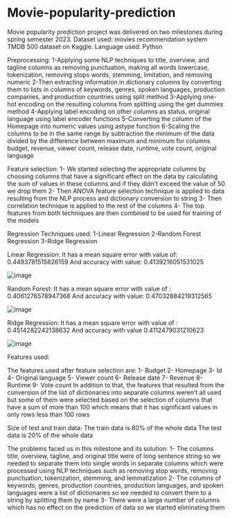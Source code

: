 # Movie-popularity-prediction
Movie popularity prediction project was delivered on two milestones during spring semester 2023. Dataset used: movies  recommendation system TMDB 500 dataset on Kaggle. Language used: Python

Preprocessing:
1-Applying some NLP techniques to title, overview, and tagline columns as removing punctuation, making all words lowercase, tokenization, removing stops words, stemming, limitation, and removing numeric
2-Then extracting information in dictionary columns by converting them to lists in columns of keywords, genres, spoken languages, production companies, and production countries using split method
3-Applying one-hot encoding on the resulting columns from splitting using the get dummies method
4-Applying label encoding on other columns as status, original language using label encoder functions
5-Converting the column of the Homepage into numeric values using astype function
6-Scaling the columns to be in the same range by subtraction the minimum of the data divided by the difference between maximum and minimum for columns budget, revenue, viewer count, release date,  runtime, vote count, original language 

Feature selection:
1-	We started selecting the appropriate columns by choosing columns that have a significant effect on the data by calculating the sum of values in these columns and if they didn’t exceed the value of 50 we drop them
2-	Then ANOVA feature selection technique is applied to data resulting from the NLP process and dictionary conversion to string
3-	Then correlation technique is applied to the rest of the columns 
4-	The top features from both techniques are then combined to be used for training of the models


Regression Techniques used:
1-Linear Regression
2-Random Forest Regression
3-Ridge Regression






Linear Regression:
        It has a mean square error with value of: 0.4493781515826159
        And accuracy with value: 0.4139216051531025

![image](https://github.com/Nouran936/Movie-popularity-prediction/assets/112628931/ec10d3af-cd0d-4012-b04b-3c556c9840c2)


 












Random Forest:
  It has a mean square error with value of : 0.4061276578947368
  And accuracy with value: 0.47032884219312565


 ![image](https://github.com/Nouran936/Movie-popularity-prediction/assets/112628931/5107b29e-8b14-43dd-8271-e50d278b2897)














Ridge Regression:
  It has a mean square error with value of : 0.4514282242138632
  And accuracy with value 0.4112479031210623

 


![image](https://github.com/Nouran936/Movie-popularity-prediction/assets/112628931/78079d93-d842-4df1-b32b-adfb557584a2)












Features used:

The features used after feature selection are:
1-	Budget
2-	Homepage
3-	Id
4-	Original language 
5-	Viewer count
6-	Release date 
7-	Revenue
8-	Runtime
9-	Vote count
In addition to that,  the features that resulted from the conversion of the list of dictionaries into separate columns weren’t all used but some of them were selected based on the selection of columns that have a sum of more than 100 which means that it has significant values in only rows less than 100 rows 


Size of test and train data:
The train data is 80% of the whole data
The test data is 20% of the whole data

The problems faced us in this milestone and its solution:
1-	The columns title, overview, tagline, and original title were of long sentence string so we needed to separate them into single words in separate columns which were processed using NLP techniques such as removing stop words, removing punctuation, tokenization, stemming, and lemmatization
2-	The columns of keywords, genres, production countries, production languages, and spoken languages were a list of dictionaries so we needed to convert them to a string by splitting them by name 
3-	There were a large number of columns which has no effect on the prediction of data so we started eliminating them 

